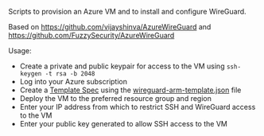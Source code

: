 Scripts to provision an Azure VM and to install and configure WireGuard.

Based on https://github.com/vijayshinva/AzureWireGuard and https://github.com/FuzzySecurity/AzureWireGuard

Usage:
- Create a private and public keypair for access to the VM using `ssh-keygen -t rsa -b 2048`
- Log into your Azure subscription
- Create a [Template Spec](https://portal.azure.com/#view/Microsoft_Azure_TemplateSpecs/TemplatesListBlade) using the [wireguard-arm-template.json](src/wireguard-arm-template.json) file
- Deploy the VM to the preferred resource group and region
- Enter your IP address from which to restrict SSH and WireGuard access to the VM
- Enter your public key generated to allow SSH access to the VM
